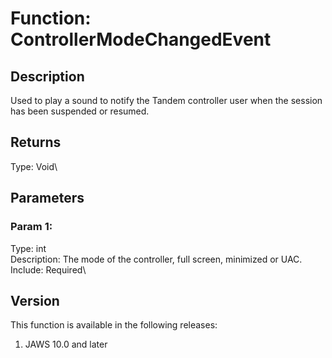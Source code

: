 # Function: ControllerModeChangedEvent

## Description

Used to play a sound to notify the Tandem controller user when the
session has been suspended or resumed.

## Returns

Type: Void\

## Parameters

### Param 1:

Type: int\
Description: The mode of the controller, full screen, minimized or UAC.\
Include: Required\

## Version

This function is available in the following releases:

1.  JAWS 10.0 and later
